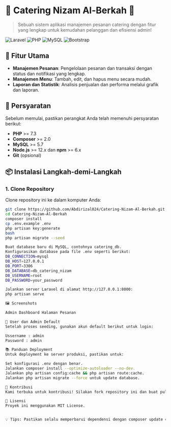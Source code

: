 # 🌟 Catering Nizam Al-Berkah 🌟

> Sebuah sistem aplikasi manajemen pesanan catering dengan fitur yang lengkap untuk kemudahan pelanggan dan efisiensi admin!

![Laravel](https://img.shields.io/badge/Laravel-^8.0-red?style=for-the-badge&logo=laravel)
![PHP](https://img.shields.io/badge/PHP-^7.3-blue?style=for-the-badge&logo=php)
![MySQL](https://img.shields.io/badge/MySQL-^5.7-orange?style=for-the-badge&logo=mysql)
![Bootstrap](https://img.shields.io/badge/Bootstrap-^4.5-purple?style=for-the-badge&logo=bootstrap)

## 🚀 Fitur Utama
- **Manajemen Pesanan**: Pengelolaan pesanan dan transaksi dengan status dan notifikasi yang lengkap.
- **Manajemen Menu**: Tambah, edit, dan hapus menu secara mudah.
- **Laporan dan Statistik**: Analisis penjualan dan performa melalui grafik dan laporan.

## 🔧 Persyaratan
Sebelum memulai, pastikan perangkat Anda telah memenuhi persyaratan berikut:
- **PHP** >= 7.3
- **Composer** >= 2.0
- **MySQL** >= 5.7
- **Node.js** >= 12.x dan **npm** >= 6.x
- **Git** (opsional)

## 📦 Instalasi Langkah-demi-Langkah

### 1. Clone Repository
Clone repository ini ke dalam komputer Anda:

```bash
git clone https://github.com/Abdirizal024/Catering-Nizam-Al-Berkah.git
cd Catering-Nizam-Al-Berkah
composer install
cp .env.example .env
php artisan key:generate
bash
php artisan migrate --seed

Buat database baru di MySQL, contohnya catering_db.
Konfigurasikan database pada file .env seperti berikut:
DB_CONNECTION=mysql
DB_HOST=127.0.0.1
DB_PORT=3306
DB_DATABASE=db_catering_nizam
DB_USERNAME=root
DB_PASSWORD=your_password

Jalankan server Laravel di alamat http://127.0.0.1:8000:
php artisan serve

🖼️ Screenshots

Admin Dashboard	Halaman Pesanan

🔐 User dan Admin Default
Setelah proses seeding, gunakan akun default berikut untuk login:

Ussername : admin
Password : admin

📚 Panduan Deployment
Untuk deployment ke server produksi, pastikan untuk:

Set konfigurasi .env dengan benar.
Jalankan composer install --optimize-autoloader --no-dev.
Jalankan php artisan config:cache && php artisan route:cache.
Jalankan php artisan migrate --force untuk update database.

🤝 Kontribusi
Kami terbuka untuk kontribusi! Silakan fork repository ini dan buat pull request.

📝 Lisensi
Proyek ini menggunakan MIT License.


💡 Tips: Pastikan selalu memperbarui dependensi dengan composer update dan npm update.
